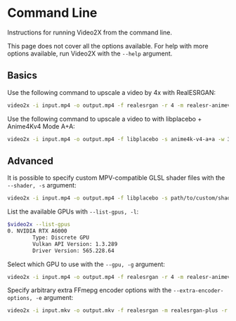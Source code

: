 # Command Line

Instructions for running Video2X from the command line.

This page does not cover all the options available. For help with more options available, run Video2X with the `--help` argument.

## Basics

Use the following command to upscale a video by 4x with RealESRGAN:

```bash
video2x -i input.mp4 -o output.mp4 -f realesrgan -r 4 -m realesr-animevideov3
```

Use the following command to upscale a video to with libplacebo + Anime4Kv4 Mode A+A:

```bash
video2x -i input.mp4 -o output.mp4 -f libplacebo -s anime4k-v4-a+a -w 3840 -h 2160
```

## Advanced

It is possible to specify custom MPV-compatible GLSL shader files with the `--shader, -s` argument:

```bash
video2x -i input.mp4 -o output.mp4 -f libplacebo -s path/to/custom/shader.glsl -w 3840 -h 2160
```

List the available GPUs with `--list-gpus, -l`:

```bash
$video2x --list-gpus
0. NVIDIA RTX A6000
        Type: Discrete GPU
        Vulkan API Version: 1.3.289
        Driver Version: 565.228.64
```

Select which GPU to use with the `--gpu, -g` argument:

```bash
video2x -i input.mp4 -o output.mp4 -f realesrgan -r 4 -m realesr-animevideov3 -g 1
```

Specify arbitrary extra FFmepg encoder options with the `--extra-encoder-options, -e` argument:

```bash
video2x -i input.mkv -o output.mkv -f realesrgan -m realesrgan-plus -r 4 -c libx264rgb -e crf=17 -e preset=veryslow -e tune=film
```
